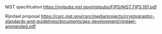 NIST specification
https://nvlpubs.nist.gov/nistpubs/FIPS/NIST.FIPS.197.pdf

Rijndael proposal
https://csrc.nist.gov/csrc/media/projects/cryptographic-standards-and-guidelines/documents/aes-development/rijndael-ammended.pdf